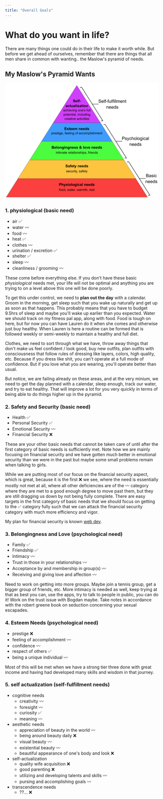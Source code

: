 ```yaml
---
title: "Overall Goals"
---
```


# What do you want in life?

There are many things one could do in their life to make it worth while. But before we get ahead of ourselves, remember that there are things that all men share in common with wanting.. the Maslow's pyramid of needs. 

## My Maslow's Pyramid Wants

![Maslow](../../assets/maslow.png)

### 1. physiological (basic need)

- air ✅
- water 〰️
- food 〰️
- heat ✅
- clothes 〰️
- urination / excretion ✅
- shelter ✅
- sleep 〰️
- cleanliness / grooming 〰️

These come before everything else. If you don't have these basic *physiological* needs met, your life will not be optimal and anything you are trying to on a level above this one will be done poorly.

To get this under control, we need to **plan out the day** with a calendar. Groom in the morning, get sleep such that you wake up naturally and get up as soon as that happens. This probably means that you have to budget 9.5hrs of sleep and maybe you'll wake up earlier than you expected. Water we should track on my fitness pal app, along with food. Food is tough on here, but for now you can have Lauren do it when she comes and otherwise just buy healthy. When Lauren is here a routine can be formed that is followed weekly or semi-weekly to maintain a healthy and full diet.

Clothes, we need to sort through what we have, throw away things that don't make us feel confident / look good, buy new outfits, plan outfits with consciousness that follow rules of dressing like layers, colors, high quality, etc. Because if you dress like shit, you can't operate at a full mode of confidence. But if you love what you are wearing, you'll operate better than usual.

But notice, we are failing already on these areas, and at the very minium, we need to get the day planned with a calendar, sleep enough, track our water, and try to eat healthy. That will improve a lot for you very quickly in terms of being able to do things higher up in the pyramid.

### 2. Safety and Security (basic need)

- Health ✅
- Personal Security ✅
- Emotional Security 〰️
- Financial Security ❌

These are your other basic needs that cannot be taken care of until after the first category of basic needs is sufficiently met. Note how we are mainly focusing on financial security and we have gotten much better in emotional security than we were in the past but maybe some small problems remain when talking to girls. 

While we are putting most of our focus on the financial security aspect, which is great, because it is the first ❌ we see, where the need is essentially mostly not met at all, where all other deficiencies are of the 〰️ category where they are met to a good enough degree to move past them, but they are still dragging us down by not being fully complete. There are easy targets in the first category of basic needs that we should focus on getting to the ✅ category fully such that we can attack the financial security category with much more efficiency and vigor.

My plan for financial security is known [web dev](2_webDevPlans.html).

### 3. Belongingness and Love (psychological need)    

- Family ✅
- Friendship ✅
- Intimacy 〰️
- Trust in those in your relationships 〰️ 
- Acceptance by and membership in group(s) 〰️ 
- Receiving and giving love and affection 〰️ 

Need to work on getting into more groups. Maybe join a tennis group, get a bigger group of friends, etc. More intimacy is needed as well, keep trying at that as best you can, use the apps, try to talk to people in public, you can do it! Work on the trust issue with Bogdan maybe. Take notes in accordance with the robert greene book on seduction concerning your sexual escapades.

### 4. Esteem Needs (psychological need)

- prestige ❌
- feeling of accomplishment 〰️
- confidence 〰️
- respect of others ✅
- being a unique individual 〰️

Most of this will be met when we have a strong tier three done with great income and having had developed many skills and wisdom in that journey.

### 5. self actualization (self-fulfillment needs)

- cognitive needs
    - creativity 〰️
    - foresight 〰️
    - curiosity ✅
    - meaning 〰️
- aesthetic needs
    - appreciation of beauty in the world 〰️
    - being around beauty daily ❌
    - visual beauty 〰️
    -  existential beauty 〰️
    - beautiful appearance of one's body and look ❌
- self-actualization
    - quality wife acquisition ❌
    - good parenting ❌
    - utilizing and developing talents and skills 〰️
    - pursing and accomplishing goals 〰️
- transcendence needs
    - ??... ❌